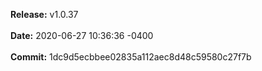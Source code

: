 **Release:** 
v1.0.37
<br><br>**Date:** 
2020-06-27 10:36:36 -0400
<br><br>**Commit:** 
1dc9d5ecbbee02835a112aec8d48c59580c27f7b
